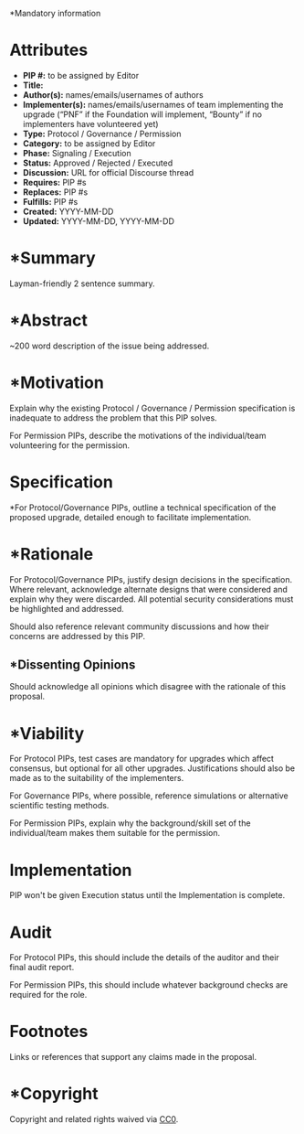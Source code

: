 *Mandatory information

# Attributes
- **PIP #:** to be assigned by Editor
- **Title:** 
- **Author(s):** names/emails/usernames of authors
- **Implementer(s):** names/emails/usernames of team implementing the upgrade (“PNF” if the Foundation will implement, “Bounty” if no implementers have volunteered yet)
- **Type:** Protocol / Governance / Permission
- **Category:** to be assigned by Editor
- **Phase:** Signaling / Execution
- **Status:** Approved / Rejected / Executed
- **Discussion:** URL for official Discourse thread
- **Requires:** PIP #s
- **Replaces:** PIP #s
- **Fulfills:** PIP #s
- **Created:** YYYY-MM-DD
- **Updated:** YYYY-MM-DD, YYYY-MM-DD


# *Summary

Layman-friendly 2 sentence summary.

# *Abstract

~200 word description of the issue being addressed.

# *Motivation

Explain why the existing Protocol / Governance / Permission specification is inadequate to address the problem that this PIP solves.

For Permission PIPs, describe the motivations of the individual/team volunteering for the permission.

# Specification

*For Protocol/Governance PIPs, outline a technical specification of the proposed upgrade, detailed enough to facilitate implementation.

# *Rationale

For Protocol/Governance PIPs, justify design decisions in the specification. Where relevant, acknowledge alternate designs that were considered and explain why they were discarded. All potential security considerations must be highlighted and addressed.

Should also reference relevant community discussions and how their concerns are addressed by this PIP.

## *Dissenting Opinions

Should acknowledge all opinions which disagree with the rationale of this proposal.

# *Viability

For Protocol PIPs, test cases are mandatory for upgrades which affect consensus, but optional for all other upgrades. Justifications should also be made as to the suitability of the implementers.

For Governance PIPs, where possible, reference simulations or alternative scientific testing methods.

For Permission PIPs, explain why the background/skill set of the individual/team makes them suitable for the permission.

# Implementation

PIP won't be given Execution status until the Implementation is complete.

# Audit

For Protocol PIPs, this should include the details of the auditor and their final audit report.

For Permission PIPs, this should include whatever background checks are required for the role.

# Footnotes

Links or references that support any claims made in the proposal.

# *Copyright

Copyright and related rights waived via [CC0](https://creativecommons.org/publicdomain/zero/1.0/).

